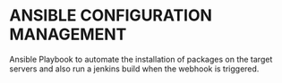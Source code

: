 # ANSIBLE CONFIGURATION MANAGEMENT
Ansible Playbook to automate the installation of packages on the target servers and also run a jenkins build when the webhook is triggered.
